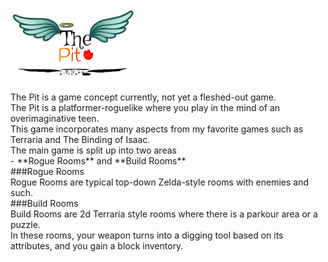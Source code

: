 <img src="image2.jpg" alt="drawing" width="200"/> 
<br/>
<br/>
The Pit is a game concept currently, not yet a fleshed-out game. <br/>
The Pit is a platformer-roguelike where you play in the mind of an overimaginative teen. <br/>
This game incorporates many aspects from my favorite games such as Terraria and The Binding of Isaac. <br/>
The main game is split up into two areas <br/>
- **Rogue Rooms** and **Build Rooms** <br/>
###Rogue Rooms <br/>
Rogue Rooms are typical top-down Zelda-style rooms with enemies and such. <br/>
###Build Rooms <br/>
Build Rooms are 2d Terraria style rooms where there is a parkour area or a puzzle. <br/>
In these rooms, your weapon turns into a digging tool based on its attributes, and you gain a block inventory. <br/>
